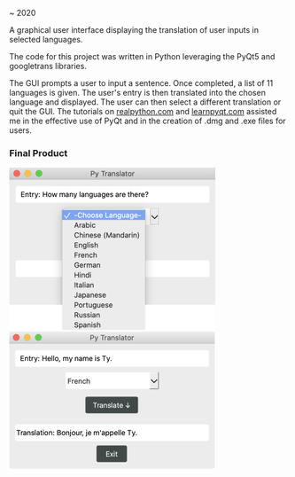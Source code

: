 ~ 2020

A graphical user interface displaying the translation of user inputs in selected languages.

The code for this project was written in Python leveraging the PyQt5 and googletrans libraries.

The GUI prompts a user to input a sentence. Once completed, a list of 11 languages is given. The user's entry is then translated into the chosen language and displayed. The user can then select a different translation or quit the GUI. The tutorials on [realpython.com](https://realpython.com/python-pyqt-gui-calculator/) and [learnpyqt.com](https://www.pythonguis.com/pyqt-tutorial/) assisted me in the effective use of PyQt and in the creation of .dmg and .exe files for users.

### Final Product

<img width="372" alt="WTProject2 8f11843e" src="./img/languages.png">
<img width="371" alt="WTProject1 3189219b" src="./img/translation.png">
